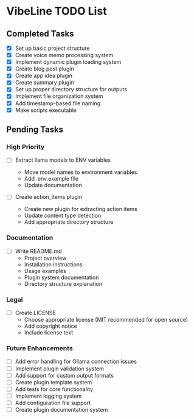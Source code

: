 # VibeLine TODO List

## Completed Tasks
- [x] Set up basic project structure
- [x] Create voice memo processing system
- [x] Implement dynamic plugin loading system
- [x] Create blog post plugin
- [x] Create app idea plugin
- [x] Create summary plugin
- [x] Set up proper directory structure for outputs
- [x] Implement file organization system
- [x] Add timestamp-based file naming
- [x] Make scripts executable

## Pending Tasks

### High Priority
- [ ] Extract llama models to ENV variables
  - Move model names to environment variables
  - Add .env.example file
  - Update documentation

- [ ] Create action_items plugin
  - Create new plugin for extracting action items
  - Update content type detection
  - Add appropriate directory structure

### Documentation
- [ ] Write README.md
  - Project overview
  - Installation instructions
  - Usage examples
  - Plugin system documentation
  - Directory structure explanation

### Legal
- [ ] Create LICENSE
  - Choose appropriate license (MIT recommended for open source)
  - Add copyright notice
  - Include license text

### Future Enhancements
- [ ] Add error handling for Ollama connection issues
- [ ] Implement plugin validation system
- [ ] Add support for custom output formats
- [ ] Create plugin template system
- [ ] Add tests for core functionality
- [ ] Implement logging system
- [ ] Add configuration file support
- [ ] Create plugin documentation system 